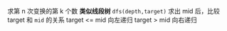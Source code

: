 求第 n 次变换的第 k 个数
**类似线段树**
`dfs(depth,target)`
求出 mid 后，比较 target 和 `mid` 的关系
target <= mid 向左递归
target > mid 向右递归
